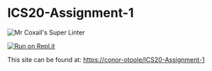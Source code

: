 # ICS20-Assignment-1

![Mr Coxall's Super Linter](https://github.com/conor-otoole/ICS20-Assignment-1/workflows/Mr%20Coxall's%20Super%20Linter/badge.svg)

[![Run on Repl.it](https://github.com/conor-otoole/ICS20-Assignment-1)](https://repl.it/github/conor-otoole/ICS20-Assignment-1)

This site can be found at: [https://conor-otoole/ICS20-Assignment-1](https://conor-otoole/ICS20-Assignment-1)
